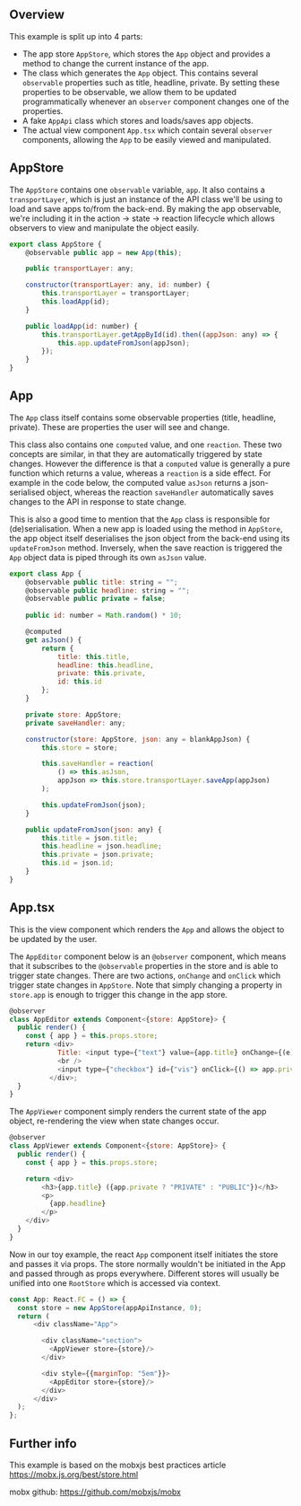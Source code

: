 ## Overview

This example is split up into 4 parts: 
* The app store `AppStore`, which stores the `App` object and provides a method to change the current instance of the app.
* The class which generates the `App` object. This contains several `observable` properties such as title, headline, private. By setting these properties to be observable, we allow them to be updated programmatically whenever an `observer` component changes one of the properties.
* A fake `AppApi` class which stores and loads/saves app objects.
* The actual view component `App.tsx` which contain several `observer` components, allowing the `App` to be easily viewed and manipulated.

## AppStore
The `AppStore` contains one `observable` variable, `app`. It also contains a `transportLayer`, which is just an instance of the API class we'll be using to load and save apps to/from the back-end. By making the app observable, we're including it in the action -> state -> reaction lifecycle which allows observers to view and manipulate the object easily.

```javascript
export class AppStore {
    @observable public app = new App(this);

    public transportLayer: any;

    constructor(transportLayer: any, id: number) {
        this.transportLayer = transportLayer;
        this.loadApp(id);
    }

    public loadApp(id: number) {
        this.transportLayer.getAppById(id).then((appJson: any) => {
            this.app.updateFromJson(appJson);
        });
    }
}
```

## App
The `App` class itself contains some observable properties (title, headline, private). These are properties the user will see and change.

This class also contains one `computed` value, and one `reaction`. These two concepts are similar, in that they are automatically triggered by state changes. However the difference is that a `computed` value is generally a pure function which returns a value, whereas a `reaction` is a side effect. For example in the code below, the computed value `asJson` returns a json-serialised object, whereas the reaction `saveHandler` automatically saves changes to the API in response to state change.

This is also a good time to mention that the `App` class is responsible for (de)serialisation. When a new app is loaded using the method in `AppStore`, the app object itself deserialises the json object from the back-end using its `updateFromJson` method. Inversely, when the save reaction is triggered the `App` object data is piped through its own `asJson` value.

```javascript
export class App {
    @observable public title: string = "";
    @observable public headline: string = "";
    @observable public private = false;
    
    public id: number = Math.random() * 10;

    @computed
    get asJson() {
        return {
            title: this.title,
            headline: this.headline,
            private: this.private,
            id: this.id
        };
    }

    private store: AppStore;
    private saveHandler: any;

    constructor(store: AppStore, json: any = blankAppJson) {
        this.store = store;

        this.saveHandler = reaction(
            () => this.asJson,
            appJson => this.store.transportLayer.saveApp(appJson)
        );

        this.updateFromJson(json);
    }

    public updateFromJson(json: any) {
        this.title = json.title;
        this.headline = json.headline;
        this.private = json.private;
        this.id = json.id;
    }
}
```

## App.tsx

This is the view component which renders the `App` and allows the object to be updated by the user. 

The `AppEditor` component below is an `@observer` component, which means that it subscribes to the `@observable` properties in the store and is able to trigger state changes. There are two actions, `onChange` and `onClick` which trigger state changes in `AppStore`. Note that simply changing a property in `store.app` is enough to trigger this change in the app store.

```javascript
@observer
class AppEditor extends Component<{store: AppStore}> {
  public render() {
    const { app } = this.props.store;
    return <div>
            Title: <input type={"text"} value={app.title} onChange={(e) => app.title = e.target.value}/>
            <br />
            <input type={"checkbox"} id={"vis"} onClick={() => app.private = !app.private} checked={!app.private}/> Public
          </div>;
  }
}
```

The `AppViewer` component simply renders the current state of the app object, re-rendering  the view when state changes occur.

```javascript
@observer
class AppViewer extends Component<{store: AppStore}> {
  public render() {
    const { app } = this.props.store;

    return <div>
        <h3>{app.title} ({app.private ? "PRIVATE" : "PUBLIC"})</h3>
        <p>
          {app.headline}
        </p>
    </div>
  }
}
```

Now in our toy example, the react `App` component itself initiates the store and passes it via props. The store normally wouldn't be initiated in the App and passed through as props everywhere. Different stores will usually be unified into one `RootStore` which is accessed via context.

```javascript
const App: React.FC = () => {
  const store = new AppStore(appApiInstance, 0);
  return (
      <div className="App">

        <div className="section">
          <AppViewer store={store}/>
        </div>

        <div style={{marginTop: "5em"}}>
          <AppEditor store={store}/>
        </div>
      </div>
  );
};
```

## Further info

This example is based on the mobxjs best practices article https://mobx.js.org/best/store.html

mobx github: https://github.com/mobxjs/mobx
